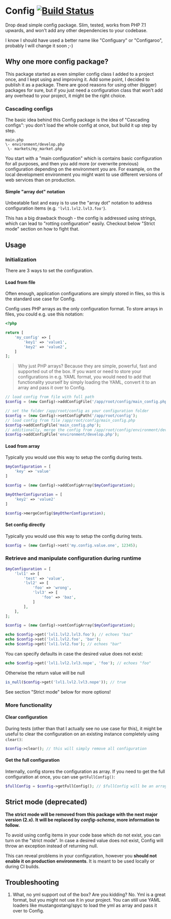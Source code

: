 # Config [![Build Status](https://travis-ci.org/carstenwindler/config.svg?branch=master)](https://travis-ci.org/carstenwindler/config)

Drop dead simple config package. Slim, tested, works from PHP 7.1 upwards, and won't add any other dependencies to your codebase.

I know I should have used a better name like "Configuary" or "Configaroo", probably I will change it soon ;-)

## Why one more config package?

This package started as even simplier config class I added to a project once, and I kept using and improving it. Add some point, I decided to publish it as a package. There are good reasons for using other (bigger) packages for sure, but if you  just need a configuration class that won't add any overhead to your project, it might be the right choice.

### Cascading configs

The basic idea behind this Config package is the idea of "Cascading configs": you don't load the whole config at once, but build it up step by step.

```
main.php
\- environment/develop.php
 \- markets/my_market.php
```

You start with a "main configuration" which is contains basic configuration for all purposes, and then you add more (or overwrite previous) configuration depending on the environment you are. For example, on the local development environment you might want to use different versions of web services than on production.

#### Simple "array dot" notation

Unbeatable fast and easy is to use the "array dot" notation to address configuration items (e.g. ```'lvl1.lvl2.lvl3.foo'```).

This has a big drawback though - the config is addressed using strings, which can lead to "rotting configuration" easily. Checkout below "Strict mode" section on how to fight that.

## Usage

### Initialization

There are 3 ways to set the configuration.

#### Load from file

Often enough, application configurations are simply stored in files, so this is the standard use case for Config.

Config uses PHP arrays as the only configuration format. To store arrays in files, you could e.g. use this notation:

```php
<?php

return [
    'my_config' => [
        'key1' => 'value1',
        'key2' => 'value2',
    ]
];

```

> Why just PHP arrays? Because they are simple, powerful, fast and supported out of the box. If you want or need to store your configurations in e.g. YAML format, you would need to add that functionality yourself by simply loading the YAML, convert it to an array and pass it over to Config.

```php
// load config from file with full path
$config = (new Config)->addConfigFile('/app/root/config/main_config.php');
```

```php
// set the folder /app/root/config as your configuration folder
$config = (new Config)->setConfigPath('/app/root/config');
// load config from file /app/root/config/main_config.php
$config->addConfigFile('main_config.php');
// additionally, merge the config from /app/root/config/environment/develop.php
$config->addConfigFile('environment/develop.php');
```

#### Load from array

Typically you would use this way to setup the config during tests.

```php
$myConfiguration = [
	'key' => 'value'
]

$config = (new Config)->addConfigArray($myConfiguration);

$myOtherConfiguration = [
	'key2' => 'value2'
]

$config->mergeConfig($myOtherConfiguration);
```

#### Set config directly

Typically you would use this way to setup the config during tests.

```php
$config = (new Config)->set('my.config.value.one', 12345);
```

### Retrieve and manipulate configuration during runtime

```php
$myConfiguration = [
    'lvl1' => [
        'test' => 'value',
        'lvl2' => [
            'foo' => 'wrong',
            'lvl3' => [
                'foo' => 'baz',
            ]
        ],
    ],
];

$config = (new Config)->setConfigArray($myConfiguration);

echo $config->get('lvl1.lvl2.lvl3.foo'); // echoes "baz"
echo $config->set('lvl1.lvl2.foo', 'bar');
echo $config->get('lvl1.lvl2.foo'); // echoes "bar"
```

You can specify defaults in case the desired value does not exist:

```php
echo $config->get('lvl1.lvl2.lvl3.nope', 'foo'); // echoes "foo"
```

Otherwise the return value will be null

```php
is_null($config->get('lvl1.lvl2.lvl3.nope')); // true
```

See section "Strict mode" below for more options!

###  More functionality

#### Clear configuration

During tests (other than that I actually see no use case for this), it might be useful to clear the configuration on an existing instance completely using ```clear()```:

```php
$config->clear(); // this will simply remove all configuration
```

#### Get the full configuration

Internally, config stores the configuration as array. If you need to get the full configuration at once, you can use ```getFullConfig()```:

```php
$fullConfig = $config->getFullConfig(); // $fullConfig will be an array, containing all the configuration
```

## Strict mode (deprecated)

**The strict mode will be removed from this package with the next major version (2.x). It will be replaced by *config-schema*, more information to follow.**

To avoid using config items in your code base which do not exist, you can turn on the "strict mode". In case a desired value does not exist, Config will throw an exception instead of returning null.

This can reveal problems in your configuration, however you **should not enable it on production environments**. It is meant to be used locally or during CI builds.

## Troubleshooting

1. What, no yml support out of the box? Are you kidding?
	No. Yml is a great format, but you might not use it in your project. You can still use YAML loaders like mustangostang/spyc to load the yml as array and pass it over to Config.
